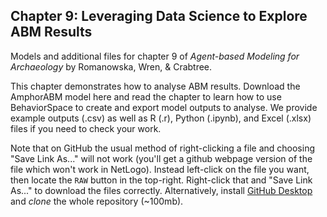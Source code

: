 ## Chapter 9: Leveraging Data Science to Explore ABM Results
Models and additional files for chapter 9 of *Agent-based Modeling for Archaeology* by Romanowska, Wren, & Crabtree. 

This chapter demonstrates how to analyse ABM results. Download the AmphorABM model here and read the chapter to learn how to use BehaviorSpace to create and export model outputs to analyse. We provide example outputs (.csv) as well as R (.r), Python (.ipynb), and Excel (.xlsx) files if you need to check your work.

Note that on GitHub the usual method of right-clicking a file and choosing "Save Link As..." will not work (you'll get a github webpage version of the file which won't work in NetLogo). Instead left-click on the file you want, then locate the `RAW` button in the top-right. Right-click that and "Save Link As..." to download the files correctly. Alternatively, install [GitHub Desktop](https://desktop.github.com/) and *clone* the whole repository (~100mb).